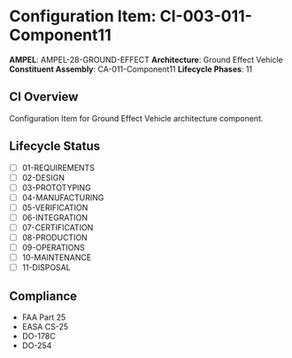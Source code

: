 # Configuration Item: CI-003-011-Component11

**AMPEL**: AMPEL-28-GROUND-EFFECT
**Architecture**: Ground Effect Vehicle
**Constituent Assembly**: CA-011-Component11
**Lifecycle Phases**: 11

## CI Overview
Configuration Item for Ground Effect Vehicle architecture component.

## Lifecycle Status
- [ ] 01-REQUIREMENTS
- [ ] 02-DESIGN
- [ ] 03-PROTOTYPING
- [ ] 04-MANUFACTURING
- [ ] 05-VERIFICATION
- [ ] 06-INTEGRATION
- [ ] 07-CERTIFICATION
- [ ] 08-PRODUCTION
- [ ] 09-OPERATIONS
- [ ] 10-MAINTENANCE
- [ ] 11-DISPOSAL

## Compliance
- FAA Part 25
- EASA CS-25
- DO-178C
- DO-254
